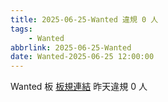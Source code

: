 ```yaml
---
title: 2025-06-25-Wanted 違規 0 人
tags:
    - Wanted
abbrlink: 2025-06-25-Wanted
date: Wanted-2025-06-25 12:00:00
---
```

Wanted 板 [板規連結](https://www.ptt.cc/bbs/Wanted/M.1608829773.A.D3B.html)
昨天違規 0 人
